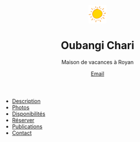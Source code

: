 <html>

<head>
  <meta http-equiv="content-type" content="text/html; charset=UTF-8">
	<title>Oubangi Chari - maison à Royan</title>
	<meta charset="utf-8">
	<meta name="viewport" content="width=device-width, initial-scale=1">
	<meta name="author" content="Oubangichari">
	<meta name="description" content="Page de présentation d'Oubangichari, maison de vacances à Royan">
	<meta name="keywords" content="Oubangichari, location, royan">
	<link rel="stylesheet" href="oubangichari.css">
</head>

<body class="">



<!-- Header -->
<header id="header" class="alt">
	<img src="accueil.jpg" alt="" style="width: 10%; height: 10%">
	<h1>Oubangi Chari</h1>
	<p>Maison de vacances à Royan</p>
	<a href="mailto:oubangichari@gmail.com" class="icon fa-envelope alt">
		<span class="label">Email</span>
	</a>
</header>

<!-- Nav -->
<nav id="nav" class="">
	<ul>
		<li><a href="#header" class="">Description</a></li>
		<li><a href="#intro" class="active">Photos</a></li>
		<li><a href="#first">Disponibilités</a></li>
		<li><a href="#second">Réserver</a></li>
		<li><a href="#cta" class="">Publications</a></li>
		<li><a href="#footer" class="">Contact</a></li>
	</ul>
</nav>

</body>
</html>





